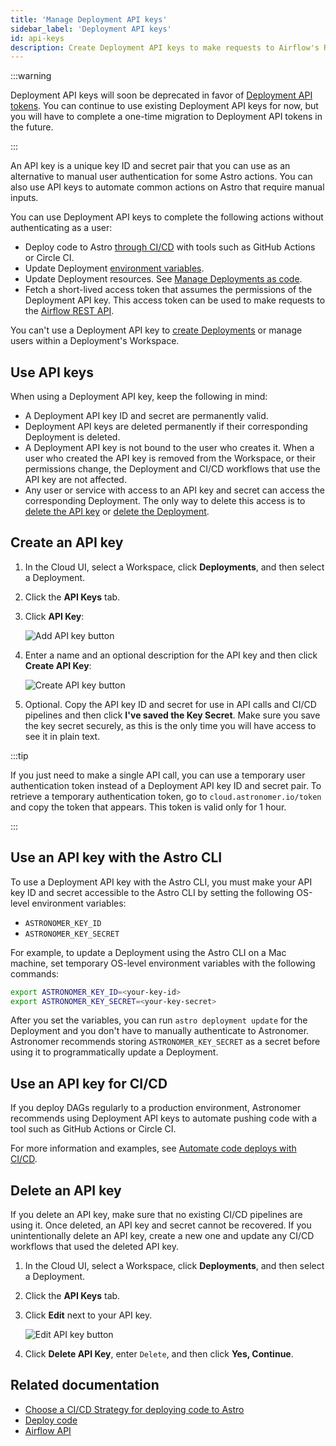 ```yaml
---
title: 'Manage Deployment API keys'
sidebar_label: 'Deployment API keys'
id: api-keys
description: Create Deployment API keys to make requests to Airflow's REST API and set up a CI/CD pipeline.
---
```


:::warning

Deployment API keys will soon be deprecated in favor of [Deployment API tokens](deployment-api-tokens.md). You can continue to use existing Deployment API keys for now, but you will have to complete a one-time migration to Deployment API tokens in the future.

:::

An API key is a unique key ID and secret pair that you can use as an alternative to manual user authentication for some Astro actions. You can also use API keys to automate common actions on Astro that require manual inputs.

You can use Deployment API keys to complete the following actions without authenticating as a user:

- Deploy code to Astro [through CI/CD](set-up-ci-cd.md) with tools such as GitHub Actions or Circle CI.
- Update Deployment [environment variables](environment-variables.md).
- Update Deployment resources. See [Manage Deployments as code](manage-deployments-as-code.md).
- Fetch a short-lived access token that assumes the permissions of the Deployment API key. This access token can be used to make requests to the [Airflow REST API](airflow-api.md).

You can't use a Deployment API key to [create Deployments](create-deployment.md) or manage users within a Deployment's Workspace.

## Use API keys

When using a Deployment API key, keep the following in mind:

- A Deployment API key ID and secret are permanently valid.
- Deployment API keys are deleted permanently if their corresponding Deployment is deleted.
- A Deployment API key is not bound to the user who creates it. When a user who created the API key is removed from the Workspace, or their permissions change, the Deployment and CI/CD workflows that use the API key are not affected.
- Any user or service with access to an API key and secret can access the corresponding Deployment. The only way to delete this access is to [delete the API key](api-keys.md#delete-an-api-key) or [delete the Deployment](deployment-settings.md#delete-a-deployment).

## Create an API key

1. In the Cloud UI, select a Workspace, click **Deployments**, and then select a Deployment.

2. Click the **API Keys** tab.

3. Click **API Key**:

    ![Add API key button](/img/docs/add-api-key.png)

4. Enter a name and an optional description for the API key and then click **Create API Key**:

    ![Create API key button](/img/docs/create-api-key.png)

5. Optional. Copy the API key ID and secret for use in API calls and CI/CD pipelines and then click **I've saved the Key Secret**. Make sure you save the key secret securely, as this is the only time you will have access to see it in plain text.

:::tip

If you just need to make a single API call, you can use a temporary user authentication token instead of a Deployment API key ID and secret pair. To retrieve a temporary authentication token, go to `cloud.astronomer.io/token` and copy the token that appears. This token is valid only for 1 hour.

:::

## Use an API key with the Astro CLI

To use a Deployment API key with the Astro CLI, you must make your API key ID and secret accessible to the Astro CLI by setting the following OS-level environment variables:

- `ASTRONOMER_KEY_ID`
- `ASTRONOMER_KEY_SECRET`

For example, to update a Deployment using the Astro CLI on a Mac machine, set temporary OS-level environment variables with the following commands:

```sh
export ASTRONOMER_KEY_ID=<your-key-id>
export ASTRONOMER_KEY_SECRET=<your-key-secret>
```

After you set the variables, you can run `astro deployment update` for the Deployment and you don't have to manually authenticate to Astronomer. Astronomer recommends storing `ASTRONOMER_KEY_SECRET` as a secret before using it to programmatically update a Deployment.

## Use an API key for CI/CD

If you deploy DAGs regularly to a production environment, Astronomer recommends using Deployment API keys to automate pushing code with a tool such as GitHub Actions or Circle CI.

For more information and examples, see [Automate code deploys with CI/CD](set-up-ci-cd.md).

## Delete an API key

If you delete an API key, make sure that no existing CI/CD pipelines are using it. Once deleted, an API key and secret cannot be recovered. If you unintentionally delete an API key, create a new one and update any CI/CD workflows that used the deleted API key.

1. In the Cloud UI, select a Workspace, click **Deployments**, and then select a Deployment.

2. Click the **API Keys** tab.

3. Click **Edit** next to your API key.

    ![Edit API key button](/img/docs/edit-api-key.png)

4. Click **Delete API Key**, enter `Delete`, and then click **Yes, Continue**.

## Related documentation

- [Choose a CI/CD Strategy for deploying code to Astro](set-up-ci-cd.md)
- [Deploy code](deploy-code.md)
- [Airflow API](airflow-api.md)
